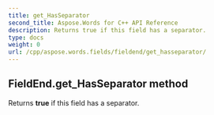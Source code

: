 ```yaml
---
title: get_HasSeparator
second_title: Aspose.Words for C++ API Reference
description: Returns true if this field has a separator. 
type: docs
weight: 0
url: /cpp/aspose.words.fields/fieldend/get_hasseparator/
---
```

## FieldEnd.get_HasSeparator method


Returns **true** if this field has a separator. 

